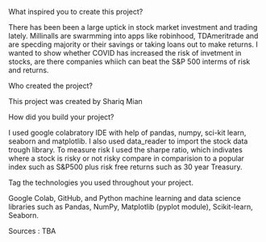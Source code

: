 What inspired you to create this project? 

There has been been a large uptick in stock market investment and trading lately. Millinalls are swarmming into apps like robinhood, TDAmeritrade and are specding majority or their savings or taking loans out to make returns. I wanted to show whether COVID has increased the risk of invetment in stocks, are there companies whiich can beat the S&P 500 interms of risk and returns.

Who created the project? 

This project was created by Shariq Mian

How did you build your project?

I used google colabratory IDE with help of pandas, numpy, sci-kit learn, seaborn and matplotlib. I also used data_reader to import the stock data trough library. To measure risk I used the sharpe ratio, which indivates where a stock is risky or not risky compare in comparision to a popular index such as S&P500 plus risk free returns such as 30 year Treasury.

Tag the technologies you used throughout your project. 

Google Colab, GitHub, and Python machine learning and data science libraries such as Pandas, NumPy, Matplotlib (pyplot module), Scikit-learn, Seaborn.

Sources : TBA

